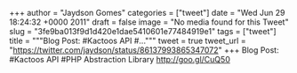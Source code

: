 
+++
author = "Jaydson Gomes"
categories = ["tweet"]
date = "Wed Jun 29 18:24:32 +0000 2011"
draft = false
image = "No media found for this Tweet"
slug = "3fe9ba013f9d1d420e1dae5410601e77484919e1"
tags = ["tweet"]
title = """Blog Post: #Kactoos API #..."""
tweet = true
tweet_url = "https://twitter.com/jaydson/status/86137993865347072"
+++
Blog Post: #Kactoos API #PHP Abstraction Library http://goo.gl/CuQ50

